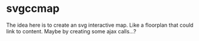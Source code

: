 svgccmap
========
The idea here is to create an svg interactive map. Like a floorplan that could link to content. Maybe by creating some ajax calls...?
